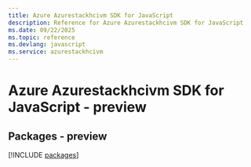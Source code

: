 ```yaml
---
title: Azure Azurestackhcivm SDK for JavaScript
description: Reference for Azure Azurestackhcivm SDK for JavaScript
ms.date: 09/22/2025
ms.topic: reference
ms.devlang: javascript
ms.service: azurestackhcivm
---
```

# Azure Azurestackhcivm SDK for JavaScript - preview
## Packages - preview
[!INCLUDE [packages](azurestackhcivm-index.md)]